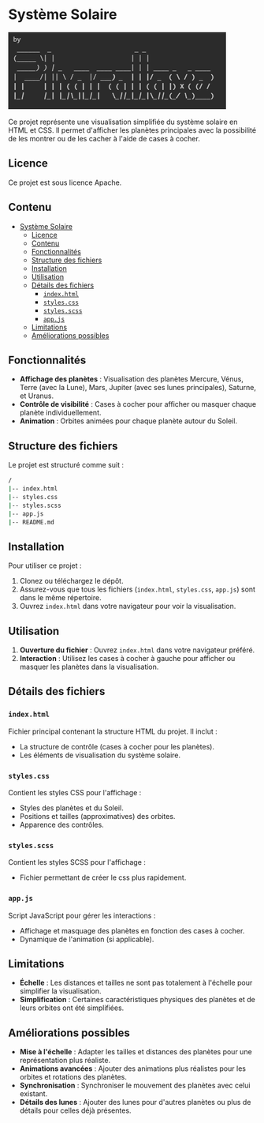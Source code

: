 # Système Solaire

![Illustration de l'auteur](./img/pharallaxe.png)


Ce projet représente une visualisation simplifiée du système solaire en HTML et CSS. Il permet d'afficher les planètes principales avec la possibilité de les montrer ou de les cacher à l'aide de cases à cocher.

## Licence
Ce projet est sous licence Apache.

## Contenu

- [Système Solaire](#système-solaire)
  - [Licence](#licence)
  - [Contenu](#contenu)
  - [Fonctionnalités](#fonctionnalités)
  - [Structure des fichiers](#structure-des-fichiers)
  - [Installation](#installation)
  - [Utilisation](#utilisation)
  - [Détails des fichiers](#détails-des-fichiers)
    - [`index.html`](#indexhtml)
    - [`styles.css`](#stylescss)
    - [`styles.scss`](#stylesscss)
    - [`app.js`](#appjs)
  - [Limitations](#limitations)
  - [Améliorations possibles](#améliorations-possibles)

## Fonctionnalités

- **Affichage des planètes** : Visualisation des planètes Mercure, Vénus, Terre (avec la Lune), Mars, Jupiter (avec ses lunes principales), Saturne, et Uranus.
- **Contrôle de visibilité** : Cases à cocher pour afficher ou masquer chaque planète individuellement.
- **Animation** : Orbites animées pour chaque planète autour du Soleil.

## Structure des fichiers

Le projet est structuré comme suit :
```bash
/
|-- index.html
|-- styles.css
|-- styles.scss
|-- app.js
|-- README.md
```

## Installation

Pour utiliser ce projet :

1. Clonez ou téléchargez le dépôt.
2. Assurez-vous que tous les fichiers (`index.html`, `styles.css`, `app.js`) sont dans le même répertoire.
3. Ouvrez `index.html` dans votre navigateur pour voir la visualisation.

## Utilisation

1. **Ouverture du fichier** : Ouvrez `index.html` dans votre navigateur préféré.
2. **Interaction** : Utilisez les cases à cocher à gauche pour afficher ou masquer les planètes dans la visualisation.

## Détails des fichiers

### `index.html`

Fichier principal contenant la structure HTML du projet. Il inclut :

- La structure de contrôle (cases à cocher pour les planètes).
- Les éléments de visualisation du système solaire.

### `styles.css`

Contient les styles CSS pour l'affichage :

- Styles des planètes et du Soleil.
- Positions et tailles (approximatives) des orbites.
- Apparence des contrôles.

### `styles.scss`

Contient les styles SCSS pour l'affichage :

- Fichier permettant de créer le css plus rapidement.

### `app.js`

Script JavaScript pour gérer les interactions :

- Affichage et masquage des planètes en fonction des cases à cocher.
- Dynamique de l'animation (si applicable).

## Limitations

- **Échelle** : Les distances et tailles ne sont pas totalement à l'échelle pour simplifier la visualisation.
- **Simplification** : Certaines caractéristiques physiques des planètes et de leurs orbites ont été simplifiées.

## Améliorations possibles

- **Mise à l'échelle** : Adapter les tailles et distances des planètes pour une représentation plus réaliste.
- **Animations avancées** : Ajouter des animations plus réalistes pour les orbites et rotations des planètes.
- **Synchronisation** : Synchroniser le mouvement des planètes avec celui existant.
- **Détails des lunes** : Ajouter des lunes pour d'autres planètes ou plus de détails pour celles déjà présentes.


